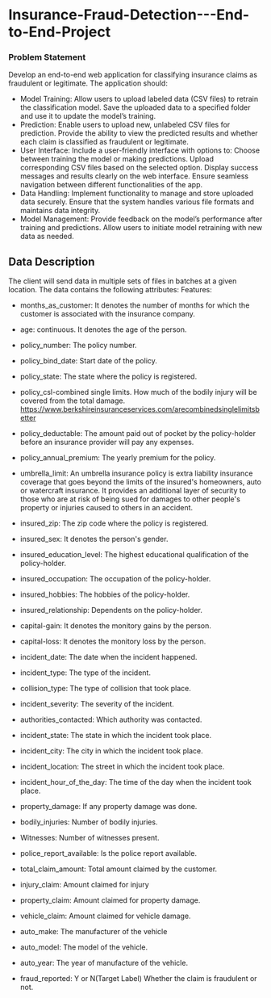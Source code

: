 # Insurance-Fraud-Detection---End-to-End-Project

### Problem Statement

Develop an end-to-end web application for classifying insurance claims as fraudulent or legitimate. The application should:

- Model Training:
  Allow users to upload labeled data (CSV files) to retrain the classification model.
  Save the uploaded data to a specified folder and use it to update the model’s training.
- Prediction:
  Enable users to upload new, unlabeled CSV files for prediction.
  Provide the ability to view the predicted results and whether each claim is classified as fraudulent or legitimate.
- User Interface:
  Include a user-friendly interface with options to:
  Choose between training the model or making predictions.
  Upload corresponding CSV files based on the selected option.
  Display success messages and results clearly on the web interface.
  Ensure seamless navigation between different functionalities of the app.
- Data Handling:
  Implement functionality to manage and store uploaded data securely.
  Ensure that the system handles various file formats and maintains data integrity.
- Model Management:
  Provide feedback on the model’s performance after training and predictions.
  Allow users to initiate model retraining with new data as needed.

## Data Description
The client will send data in multiple sets of files in batches at a given location. 
The data contains the following attributes:
Features:
- months_as_customer: It denotes the number of months for which the customer is associated with the insurance company.
- age: continuous. It denotes the age of the person.
- policy_number: The policy number.
- policy_bind_date: Start date of the policy.
- policy_state: The state where the policy is registered.
- policy_csl-combined single limits. How much of the bodily injury will be covered from the total damage.
https://www.berkshireinsuranceservices.com/arecombinedsinglelimitsbetter  
- policy_deductable: The amount paid out of pocket by the policy-holder before an insurance provider will pay any expenses.
- policy_annual_premium: The yearly premium for the policy.
- umbrella_limit: An umbrella insurance policy is extra liability insurance coverage that goes beyond the limits of the insured's homeowners, auto or watercraft insurance. It provides an additional layer of security to those who are at risk of being sued for damages to other people's property or injuries caused to others in an accident.
- insured_zip: The zip code where the policy is registered.
- insured_sex: It denotes the person's gender.
- insured_education_level: The highest educational qualification of the policy-holder.
- insured_occupation: The occupation of the policy-holder.
- insured_hobbies: The hobbies of the policy-holder.
- insured_relationship: Dependents on the policy-holder.
- capital-gain: It denotes the monitory gains by the person.
- capital-loss: It denotes the monitory loss by the person.
- incident_date: The date when the incident happened.
- incident_type: The type of the incident.
- collision_type: The type of collision that took place.
- incident_severity: The severity of the incident.
- authorities_contacted: Which authority was contacted.
- incident_state: The state in which the incident took place.
- incident_city: The city in which the incident took place. 
- incident_location: The street in which the incident took place.
- incident_hour_of_the_day: The time of the day when the incident took place.
- property_damage: If any property damage was done.
- bodily_injuries: Number of bodily injuries.
- Witnesses: Number of witnesses present.
- police_report_available: Is the police report available.
- total_claim_amount: Total amount claimed by the customer.
- injury_claim: Amount claimed for injury
- property_claim: Amount claimed for property damage.
- vehicle_claim: Amount claimed for vehicle damage.
- auto_make: The manufacturer of the vehicle
- auto_model: The model of the vehicle. 
- auto_year: The year of manufacture of the vehicle. 

- fraud_reported:  Y or N(Target Label)
Whether the claim is fraudulent or not.



